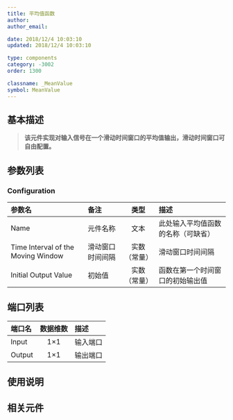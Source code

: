```yaml
---
title: 平均值函数
author: 
author_email:

date: 2018/12/4 10:03:10
updated: 2018/12/4 10:03:10

type: components
category: -3002
order: 1300

classname: _MeanValue
symbol: MeanValue
---
```

## 基本描述


> **该元件实现对输入信号在一个滑动时间窗口的平均值输出，滑动时间窗口可自由配置。**

## 参数列表
### Configuration
| 参数名 | 备注 | 类型 | 描述 |
| :--- | :--- | :--: | :--- |
| Name | 元件名称 | 文本 | 此处输入平均值函数的名称（可缺省） |
| Time Interval of the Moving Window | 滑动窗口时间间隔 | 实数（常量） | 滑动窗口时间间隔|
| Initial Output Value | 初始值 | 实数（常量） | 函数在第一个时间窗口的初始输出值 |

## 端口列表

| 端口名 | 数据维数 | 描述 |
| :--- | :--:  | :--- |
| Input | 1×1 |输入端口 |
| Output | 1×1 |输出端口 |

## 使用说明



## 相关元件


